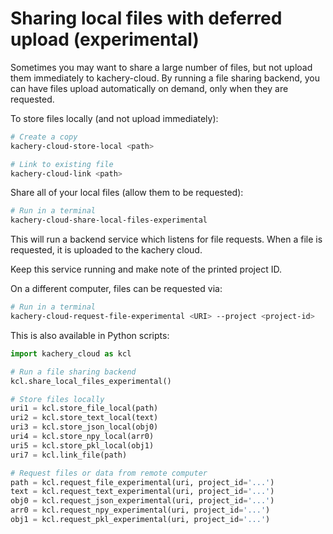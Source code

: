 # Sharing local files with deferred upload (experimental)

Sometimes you may want to share a large number of files, but not upload them immediately to kachery-cloud. By running a file sharing backend, you can have files upload automatically on demand, only when they are requested.

To store files locally (and not upload immediately):

```bash
# Create a copy
kachery-cloud-store-local <path>

# Link to existing file
kachery-cloud-link <path>
```

Share all of your local files (allow them to be requested):

```bash
# Run in a terminal
kachery-cloud-share-local-files-experimental
```

This will run a backend service which listens for file requests. When a file is requested, it is uploaded to the kachery cloud.

Keep this service running and make note of the printed project ID.

On a different computer, files can be requested via:

```bash
# Run in a terminal
kachery-cloud-request-file-experimental <URI> --project <project-id>
```

This is also available in Python scripts:

```python
import kachery_cloud as kcl

# Run a file sharing backend
kcl.share_local_files_experimental()

# Store files locally
uri1 = kcl.store_file_local(path)
uri2 = kcl.store_text_local(text)
uri3 = kcl.store_json_local(obj0)
uri4 = kcl.store_npy_local(arr0)
uri5 = kcl.store_pkl_local(obj1)
uri7 = kcl.link_file(path)

# Request files or data from remote computer
path = kcl.request_file_experimental(uri, project_id='...')
text = kcl.request_text_experimental(uri, project_id='...')
obj0 = kcl.request_json_experimental(uri, project_id='...')
arr0 = kcl.request_npy_experimental(uri, project_id='...')
obj1 = kcl.request_pkl_experimental(uri, project_id='...')
```